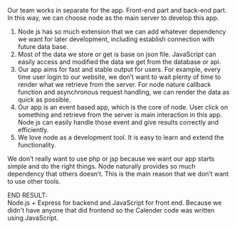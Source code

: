 Our team works in separate for the app. Front-end part and back-end part. In this way, we can choose node as the main server to develop this app.
1. Node js has so much extension that we can add whatever dependency we want for later development, including establish connection with future data base.
2. Most of the data we store or get is base on json file. JavaScript can easily access and modified the data we get from the database or api.
3. Our app aims for fast and stable output for users. For example, every time user login to our website, we don’t want to wait plenty of time to render what we retrieve from the server. For node nature callback function and asynchronous request handling, we can render the data as quick as possible.
4. Our app is an event based app, which is the core of node. User click on something and retrieve from the server is main interaction in this app. Node js can easily handle those event and give results correctly and efficiently.
5. We love node as a development tool. It is easy to learn and extend the functionality.

We don’t really want to use php or jsp because we want our app starts simple and do the right things. Node naturally provides so much dependency that others doesn’t. This is the main reason that we don’t want to use other tools.

END RESULT:  
Node.js + Express for backend and JavaScript for front end. Because we didn't have anyone that did frontend so the Calender code was written using JavaScript.
